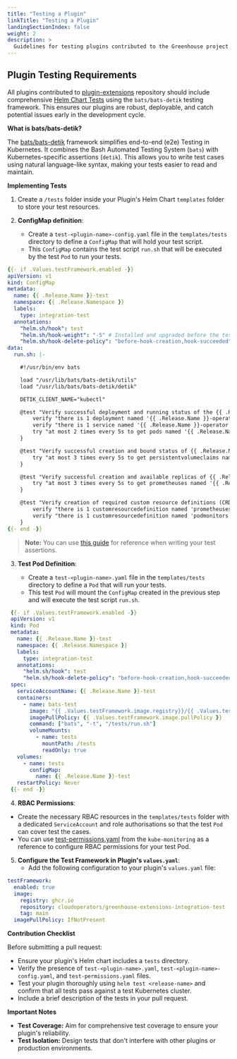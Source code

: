 ```yaml
---
title: "Testing a Plugin"
linkTitle: "Testing a Plugin"
landingSectionIndex: false
weight: 2
description: >
  Guidelines for testing plugins contributed to the Greenhouse project.
---
```


## Plugin Testing Requirements

All plugins contributed to [plugin-extensions](https://github.com/cloudoperators/greenhouse-extensions) repository should include comprehensive [Helm Chart Tests](https://helm.sh/docs/topics/chart_tests/) using the `bats/bats-detik` testing framework. This ensures our plugins are robust, deployable, and catch potential issues early in the development cycle.

**What is bats/bats-detik?**

The [bats/bats-detik](https://github.com/bats-core/bats-detik) framework simplifies end-to-end (e2e) Testing in Kubernetes. It combines the Bash Automated Testing System (`bats`) with Kubernetes-specific assertions (`detik`). This allows you to write test cases using natural language-like syntax, making your tests easier to read and maintain.

**Implementing Tests**

1. Create a `/tests` folder inside your Plugin's Helm Chart `templates` folder to store your test resources.

2. **ConfigMap definition**:

   - Create a `test-<plugin-name>-config.yaml` file in the `templates/tests` directory to define a `ConfigMap` that will hold your test script.
   - This `ConfigMap` contains the test script `run.sh` that will be executed by the test `Pod` to run your tests.

```yaml
{{- if .Values.testFramework.enabled -}}
apiVersion: v1
kind: ConfigMap
metadata:
  name: {{ .Release.Name }}-test
  namespace: {{ .Release.Namespace }}
  labels:
    type: integration-test
  annotations:
    "helm.sh/hook": test
    "helm.sh/hook-weight": "-5" # Installed and upgraded before the test pod
    "helm.sh/hook-delete-policy": "before-hook-creation,hook-succeeded"
data:
  run.sh: |-

    #!/usr/bin/env bats

    load "/usr/lib/bats/bats-detik/utils"
    load "/usr/lib/bats/bats-detik/detik"

    DETIK_CLIENT_NAME="kubectl"

    @test "Verify successful deployment and running status of the {{ .Release.Name }}-operator pod" {
        verify "there is 1 deployment named '{{ .Release.Name }}-operator'"
        verify "there is 1 service named '{{ .Release.Name }}-operator'"
        try "at most 2 times every 5s to get pods named '{{ .Release.Name }}-operator' and verify that '.status.phase' is 'running'"
    }

    @test "Verify successful creation and bound status of {{ .Release.Name }} persistent volume claims" {
        try "at most 3 times every 5s to get persistentvolumeclaims named '{{ .Release.Name }}.*' and verify that '.status.phase' is 'Bound'"
    }

    @test "Verify successful creation and available replicas of {{ .Release.Name }} Prometheus resource" {
        try "at most 3 times every 5s to get prometheuses named '{{ .Release.Name }}' and verify that '.status.availableReplicas' is more than '0'"
    }

    @test "Verify creation of required custom resource definitions (CRDs) for {{ .Release.Name }}" {
        verify "there is 1 customresourcedefinition named 'prometheuses'"
        verify "there is 1 customresourcedefinition named 'podmonitors'"
    }
{{- end -}}
```

> **Note:** You can use [this guide](https://github.com/bats-core/bats-detik/blob/master/examples/bats/test_kubectl_and_oc.sh) for reference when writing your test assertions.

3. **Test Pod Definition**:

   - Create a `test-<plugin-name>.yaml` file in the `templates/tests` directory to define a `Pod` that will run your tests.
   - This test `Pod` will mount the `ConfigMap` created in the previous step and will execute the test script `run.sh`.

```yaml
 {{- if .Values.testFramework.enabled -}}
 apiVersion: v1
 kind: Pod
 metadata:
   name: {{ .Release.Name }}-test
   namespace: {{ .Release.Namespace }}
   labels:
     type: integration-test
   annotations:
     "helm.sh/hook": test
     "helm.sh/hook-delete-policy": "before-hook-creation,hook-succeeded"
 spec:
   serviceAccountName: {{ .Release.Name }}-test
   containers:
     - name: bats-test
       image: "{{ .Values.testFramework.image.registry}}/{{ .Values.testFramework.image.repository}}:{{ .Values.testFramework.image.tag }}"
       imagePullPolicy: {{ .Values.testFramework.image.pullPolicy }}
       command: ["bats", "-t", "/tests/run.sh"]
       volumeMounts:
         - name: tests
           mountPath: /tests
           readOnly: true
   volumes:
     - name: tests
       configMap:
         name: {{ .Release.Name }}-test
   restartPolicy: Never
 {{- end -}}
```

4. **RBAC Permissions**:

- Create the necessary RBAC resources in the `templates/tests` folder with a dedicated `ServiceAccount` and role authorisations so that the test `Pod` can cover test the cases. 
- You can use [test-permissions.yaml](https://github.com/cloudoperators/greenhouse-extensions/blob/main/kube-monitoring/charts/templates/tests/test-permissions.yaml) from the `kube-monitoring` as a reference to configure RBAC permissions for your test Pod.

5. **Configure the Test Framework in Plugin's `values.yaml`**:
   - Add the following configuration to your plugin's `values.yaml` file:

```yaml
testFramework:
  enabled: true
  image:
    registry: ghcr.io
    repository: cloudoperators/greenhouse-extensions-integration-test
    tag: main
  imagePullPolicy: IfNotPresent
```

**Contribution Checklist**

Before submitting a pull request:

- Ensure your plugin's Helm chart includes a `tests` directory.
- Verify the presence of `test-<plugin-name>.yaml`, `test-<plugin-name>-config.yaml`, and `test-permissions.yaml` files.
- Test your plugin thoroughly using `helm test <release-name>` and confirm that all tests pass against a test Kubernetes cluster.
- Include a brief description of the tests in your pull request.

**Important Notes**

- **Test Coverage:** Aim for comprehensive test coverage to ensure your plugin's reliability.
- **Test Isolation:** Design tests that don't interfere with other plugins or production environments.
